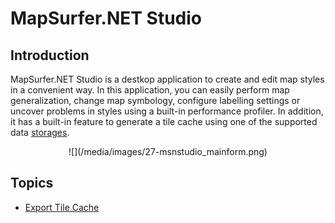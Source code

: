 # MapSurfer.NET Studio

## Introduction

MapSurfer.NET Studio is a destkop application to create and edit map styles in a convenient way. In this application, you can easily perform map generalization, change map symbology, configure labelling settings or uncover problems in styles using a built-in performance profiler. In addition, it has a built-in feature to generate a tile cache using one of the supported data [storages](usermanual/tile_caching/index).

<center>![](/media/images/27-msnstudio_mainform.png)</center>


## Topics

- [Export Tile Cache](/usermanual/tools/msnstudio/export-tile-cache.md)


